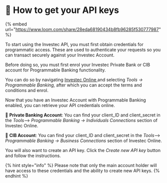 # 🔑 How to get your API keys

{% embed url="https://www.loom.com/share/28eda68190434b8fb96285f530777987" %}

To start using the Investec API, you must first obtain credentials for programmatic access. These are used to authenticate your requests so you can transact securely against your Investec Account.

Before doing so, you must first enrol your Investec Private Bank or CIB account for Programmable Banking functionality.&#x20;

You can do so by navigating [Investec Online ](https://login.secure.investec.com/wpaas/usrroot-wpaas/login/form)and selecting _Tools -> Programmable Banking,_ after which you can accept the terms and conditions and enrol.&#x20;

Now that you have an Investec Account with Programmable Banking enabled, you can retrieve your API credentials online.

🏦 **Private Banking Account**: You can find your client\_ID and client\_secret in the _Tools_--> _Programmable Banking -> Individuals Connections_ section of Investec Online.

&#x20;🧰 **CIB Account**: You can find your client\_ID and client\_secret in the _Tools_--> _Programmable Banking -> Business Connections_ section of Investec Online.&#x20;

You will also want to create an API key. Click the _Create new API key_ button and follow the instructions.&#x20;

{% hint style="info" %}
Please note that only the main account holder will have access to these credentials and the ability to create new API keys.
{% endhint %}
